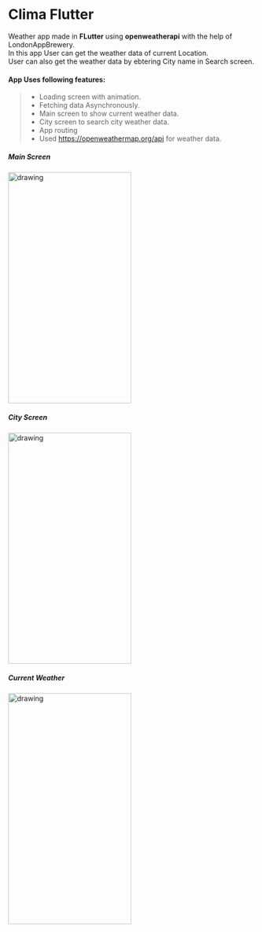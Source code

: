 # Clima Flutter
 Weather app made in **FLutter** using **openweatherapi** with the help of LondonAppBrewery.<br>
 In this app User can get the weather data of current Location.<br>
 User can also get the weather data by ebtering City name in Search screen.<br>
 


#### App Uses following features:<br>
> * Loading screen with animation.<br>
> * Fetching data Asynchronously.<br>
> * Main screen to show current weather data.<br>
> * City screen to search city weather data.<br>
> * App routing<br>
> * Used https://openweathermap.org/api for weather data.<br>

##### Main Screen
<img src="https://user-images.githubusercontent.com/50264214/90502000-a76be000-e166-11ea-8fb5-23e16085d75d.png" alt="drawing" width="250" height="470"/>

##### City Screen
<img src="https://user-images.githubusercontent.com/50264214/90502304-06c9f000-e167-11ea-900c-c6405945296c.png" alt="drawing" width="250" height="470"/>

##### Current Weather
<img src="https://user-images.githubusercontent.com/50264214/90502000-a76be000-e166-11ea-8fb5-23e16085d75d.png" alt="drawing" width="250" height="470"/>


